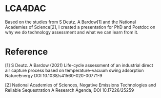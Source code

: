 # LCA4DAC
Based on the studies from S Deutz. A Bardow[1] and the National Academies of Science[2], I created a presentation for PhD and Postdoc on why we do technology assessment and what we can learn from it. 


# Reference
[1] S Deutz. A Bardow (2021) Life-cycle assessment of an industrial direct air capture process based on temperature-vacuum swing adsorption NatureEnergy DOI 10.1038/s41560-020-00771-9

[2] National Academies of Sciences, Negative Emissions Technologies and Reliable Sequestration A Research Agenda, DOI 10.17226/25259
